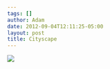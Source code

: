 ```yaml
---
tags: []
author: Adam
date: 2012-09-04T12:11:25-05:00
layout: post
title: Cityscape
---
```


![](/media/m9u7v2nPwR1qga9s2o1_1280.jpg)
